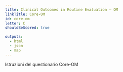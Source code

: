 ```yaml
---
title: Clinical Outcomes in Routine Evaluation – OM
linkTitle: Core-OM
id: core-om
letter: C
shouldBeScored: true

outputs:
  - html
  - json
  - map
---
```

Istruzioni del questionario Core-OM
